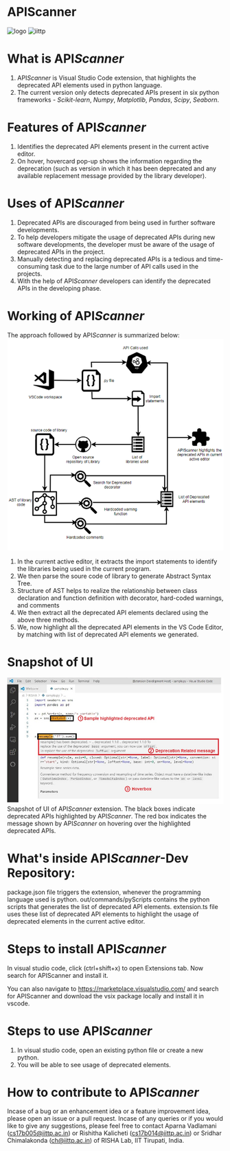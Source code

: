 # APIScanner
![logo](https://user-images.githubusercontent.com/46604699/119957064-60493000-bfbf-11eb-86a3-f84d31d5f9b3.png)
![iittp](https://user-images.githubusercontent.com/42757231/99178231-f3fb9300-2736-11eb-8942-0cde97e79d3b.png)

# What is API*Scanner*
1. API*Scanner* is Visual Studio Code extension, that highlights the deprecated API elements used in python language.
2. The current version only detects deprecated APIs present in six python frameworks - *Scikit-learn*, *Numpy*, *Matplotlib*, *Pandas*, *Scipy*, *Seaborn*.

# Features of API*Scanner*
1. Identifies the deprecated API elements present in the current active editor.
2. On hover, hovercard pop-up shows the information regarding the deprecation (such as version in which it has been deprecated and any available replacement message provided by the library developer).

# Uses of API*Scanner*
1. Deprecated APIs are discouraged from being used in further software developments.
2. To help developers mitigate the usage of deprecated APIs during new software developments, the developer must be aware of the usage of deprecated APIs in the project.
3. Manually detecting and replacing deprecated APIs is a tedious and time-consuming task due to the large number of API calls used in the projects.
4. With the help of API*Scanner* developers can identify the deprecated APIs in the developing phase.

# Working of API*Scanner*
The approach followed by API*Scanner* is summarized below:
![Approach diagram](images/updated_process_diagram.PNG)
1. In the current active editor, it extracts the import statements to identify the libraries being used in the current program.
2. We then parse the soure code of library to generate Abstract Syntax Tree. 
3.  Structure of AST helps to realize the relationship between class declaration and function definition with decorator, hard-coded warnings, and comments
4. We then extract all the deprecated API elements declared using the above three methods.
5. We, now highlight all the deprecated API elements in the VS Code Editor, by matching with list of deprecated API elements we generated.

# Snapshot of UI
![Sample UI](images/sampleUI_light.JPG)
Snapshot of UI of API*Scanner* extension. The black boxes indicate deprecated APIs highlighted by API*Scanner*. The red box indicates the message shown by API*Scanner* on hovering over the highlighted deprecated APIs.

# What's inside API*Scanner*-Dev Repository:
package.json file triggers the extension, whenever the programming language used is python. out/commands/pyScripts contains the python scripts that generates the list of deprecated API elements. extension.ts file uses these list of deprecated API elements to highlight the usage of deprecated elements in the current active editor.

# Steps to install API*Scanner*
In visual studio code, click (ctrl+shift+x) to open Extensions tab. Now search for APIScanner and install it.

You can also navigate to https://marketplace.visualstudio.com/ and search for APIScanner and download the vsix package locally and install it in vscode.

# Steps to use API*Scanner*
1. In visual studio code, open an existing python file or create a new python.
2. You will be able to see usage of deprecated elements. 
# How to contribute to API*Scanner*
Incase of a bug or an enhancement idea or a feature improvement idea, please open an issue or a pull request. Incase of any queries or if you would like to give any suggestions, please feel free to contact Aparna Vadlamani (cs17b005@iittp.ac.in) or Rishitha Kalicheti (cs17b014@iittp.ac.in) or Sridhar Chimalakonda (ch@iittp.ac.in) of RISHA Lab, IIT Tirupati, India.
